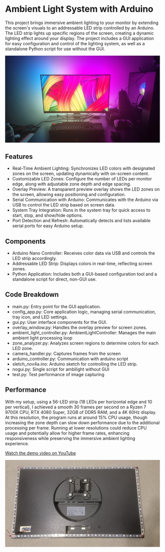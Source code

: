 # Ambient Light System with Arduino
This project brings immersive ambient lighting to your monitor by extending the screen's visuals to an addressable LED strip controlled by an Arduino. The LED strip lights up specific regions of the screen, creating a dynamic lighting effect around your display. The project includes a GUI application for easy configuration and control of the lighting system, as well as a standalone Python script for use without the GUI.

![Ambient Light System Preview](./assets/preview.jpg)

## Features
* Real-Time Ambient Lighting: Synchronizes LED colors with designated zones on the screen, updating dynamically with on-screen content.
* Customizable LED Zones: Configure the number of LEDs per monitor edge, along with adjustable zone depth and edge spacing.
* Overlay Preview: A transparent preview overlay shows the LED zones on the screen, allowing easy positioning and configuration.
* Serial Communication with Arduino: Communicates with the Arduino via USB to control the LED strip based on screen data.
* System Tray Integration: Runs in the system tray for quick access to start, stop, and show/hide options.
* Port Detection and Refresh: Automatically detects and lists available serial ports for easy Arduino setup.

## Components
* Arduino Nano Controller: Receives color data via USB and controls the LED strip accordingly.
* Addressable LED Strip: Displays colors in real-time, reflecting screen zones.
* Python Application: Includes both a GUI-based configuration tool and a standalone script for direct, non-GUI use.

## Code Breakdown
* main.py: Entry point for the GUI application.
* config_app.py: Core application logic, managing serial communication, tray icon, and LED settings.
* gui.py: User interface components for the GUI.
* overlay_window.py: Handles the overlay preview for screen zones.
* ambient_light_controller.py: AmbientLightController: Manages the main ambient light processing loop
* zone_analyzer.py: Analyzes screen regions to determine colors for each LED zone.
* camera_handler.py: Captures frames from the screen
* arduino_controller.py: Communication with arduino script
* sletch_nov4a.ino: Arduino sketch for controlling the LED strip.
* nogui.py: Single script for ambilight without GUI
* test.py: Test performance of image capturing

## Performance
With my setup, using a 56-LED strip (18 LEDs per horizontal edge and 10 per vertical), I achieved a smooth 30 frames per second on a Ryzen 7 9700X CPU, RTX 4080 Super, 32GB of DDR5 RAM, and a 4K 60Hz display. At this resolution, the program runs at around 15% CPU usage, though increasing the zone depth can slow down performance due to the additional processing per frame. Running at lower resolutions could reduce CPU usage and potentially allow for higher frame rates, enhancing responsiveness while preserving the immersive ambient lighting experience.

[Watch the demo video on YouTube](https://youtu.be/XrmsfHwNfJc)

![Ambilight hardware](./assets/monitor_back.jpg)